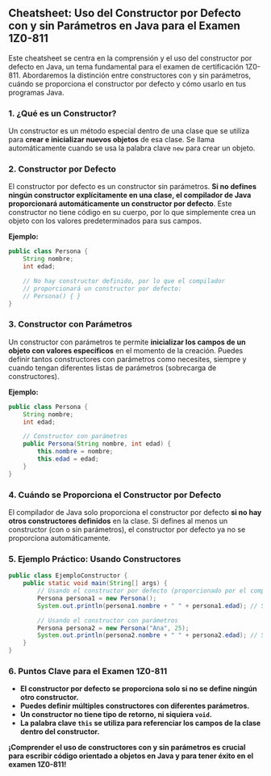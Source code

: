 ## Cheatsheet: Uso del Constructor por Defecto con y sin Parámetros en Java para el Examen 1Z0-811

Este cheatsheet se centra en la comprensión y el uso del constructor por defecto en Java, un tema fundamental para el examen de certificación 1Z0-811. Abordaremos la distinción entre constructores con y sin parámetros, cuándo se proporciona el constructor por defecto y cómo usarlo en tus programas Java.

### 1. ¿Qué es un Constructor?

Un constructor es un método especial dentro de una clase que se utiliza para **crear e inicializar nuevos objetos** de esa clase. Se llama automáticamente cuando se usa la palabra clave `new` para crear un objeto.

### 2. Constructor por Defecto

El constructor por defecto es un constructor sin parámetros. **Si no defines ningún constructor explícitamente en una clase, el compilador de Java proporcionará automáticamente un constructor por defecto**. Este constructor no tiene código en su cuerpo, por lo que simplemente crea un objeto con los valores predeterminados para sus campos.

**Ejemplo:**

```java
public class Persona {
    String nombre;
    int edad;

    // No hay constructor definido, por lo que el compilador
    // proporcionará un constructor por defecto:
    // Persona() { }
}
```

### 3. Constructor con Parámetros

Un constructor con parámetros te permite **inicializar los campos de un objeto con valores específicos** en el momento de la creación. Puedes definir tantos constructores con parámetros como necesites, siempre y cuando tengan diferentes listas de parámetros (sobrecarga de constructores).

**Ejemplo:**

```java
public class Persona {
    String nombre;
    int edad;

    // Constructor con parámetros
    public Persona(String nombre, int edad) {
        this.nombre = nombre;
        this.edad = edad;
    }
}
```

### 4. Cuándo se Proporciona el Constructor por Defecto

El compilador de Java solo proporciona el constructor por defecto **si no hay otros constructores definidos** en la clase. Si defines al menos un constructor (con o sin parámetros), el constructor por defecto ya no se proporciona automáticamente.

### 5. Ejemplo Práctico: Usando Constructores

```java
public class EjemploConstructor {
    public static void main(String[] args) {
        // Usando el constructor por defecto (proporcionado por el compilador)
        Persona persona1 = new Persona();
        System.out.println(persona1.nombre + " " + persona1.edad); // Salida: null 0

        // Usando el constructor con parámetros
        Persona persona2 = new Persona("Ana", 25);
        System.out.println(persona2.nombre + " " + persona2.edad); // Salida: Ana 25
    }
}
```

### 6. Puntos Clave para el Examen 1Z0-811

- **El constructor por defecto se proporciona solo si no se define ningún otro constructor.**
- **Puedes definir múltiples constructores con diferentes parámetros.**
- **Un constructor no tiene tipo de retorno, ni siquiera `void`.**
- **La palabra clave `this` se utiliza para referenciar los campos de la clase dentro del constructor.**

**¡Comprender el uso de constructores con y sin parámetros es crucial para escribir código orientado a objetos en Java y para tener éxito en el examen 1Z0-811!**
